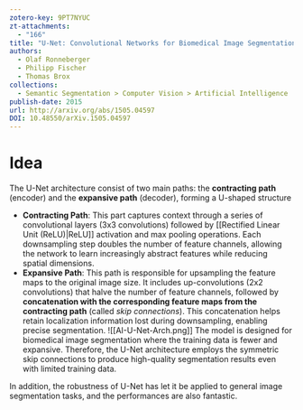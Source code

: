 ```yaml
---
zotero-key: 9PT7NYUC
zt-attachments:
  - "166"
title: "U-Net: Convolutional Networks for Biomedical Image Segmentation"
authors:
  - Olaf Ronneberger
  - Philipp Fischer
  - Thomas Brox
collections:
  - Semantic Segmentation > Computer Vision > Artificial Intelligence
publish-date: 2015
url: http://arxiv.org/abs/1505.04597
DOI: 10.48550/arXiv.1505.04597
---
```

# Idea
The U-Net architecture consist of two main paths: the **contracting path** (encoder) and the **expansive path** (decoder), forming a U-shaped structure
-  **Contracting Path**: This part captures context through a series of convolutional layers (3x3 convolutions) followed by [[Rectified Linear Unit (ReLU)|ReLU]] activation and max pooling operations. Each downsampling step doubles the number of feature channels, allowing the network to learn increasingly abstract features while reducing spatial dimensions.
- **Expansive Path**: This path is responsible for upsampling the feature maps to the original image size. It includes up-convolutions (2x2 convolutions) that halve the number of feature channels, followed by **concatenation with the corresponding feature maps from the contracting path** (called *skip connections*). This concatenation helps retain localization information lost during downsampling, enabling precise segmentation.
![[AI-U-Net-Arch.png]]
The model is designed for biomedical image segmentation where the training data is fewer and expansive. Therefore, the U-Net architecture employs the symmetric skip connections to produce high-quality segmentation results even with limited training data. 

In addition, the robustness of U-Net has let it be applied to general image segmentation tasks, and the performances are also fantastic.
